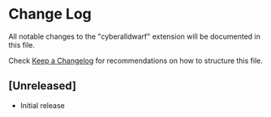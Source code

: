 # Change Log

All notable changes to the "cyberalldwarf" extension will be documented in this file.

Check [Keep a Changelog](http://keepachangelog.com/) for recommendations on how to structure this file.

## [Unreleased]

- Initial release
